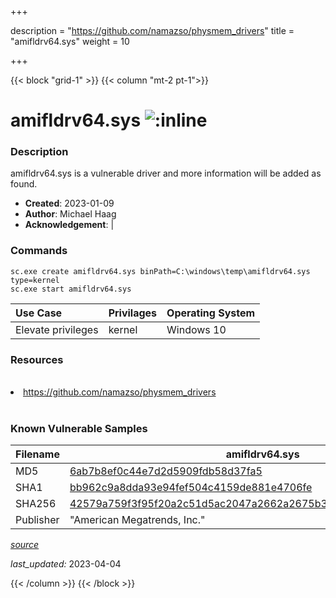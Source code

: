 +++

description = "https://github.com/namazso/physmem_drivers"
title = "amifldrv64.sys"
weight = 10

+++


{{< block "grid-1" >}}
{{< column "mt-2 pt-1">}}


# amifldrv64.sys ![:inline](/images/twitter_verified.png) 


### Description

amifldrv64.sys is a vulnerable driver and more information will be added as found.

- **Created**: 2023-01-09
- **Author**: Michael Haag
- **Acknowledgement**:  | [](https://twitter.com/)

### Commands

```
sc.exe create amifldrv64.sys binPath=C:\windows\temp\amifldrv64.sys type=kernel
sc.exe start amifldrv64.sys
```

| Use Case | Privilages | Operating System | 
|:---- | ---- | ---- |
| Elevate privileges | kernel | Windows 10 |

### Resources
<br>
<li><a href=" https://github.com/namazso/physmem_drivers"> https://github.com/namazso/physmem_drivers</a></li>
<br>

### Known Vulnerable Samples

| Filename | amifldrv64.sys |
|:---- | ---- | 
| MD5 | <a href="https://www.virustotal.com/gui/file/6ab7b8ef0c44e7d2d5909fdb58d37fa5">6ab7b8ef0c44e7d2d5909fdb58d37fa5</a> |
| SHA1 | <a href="https://www.virustotal.com/gui/file/bb962c9a8dda93e94fef504c4159de881e4706fe">bb962c9a8dda93e94fef504c4159de881e4706fe</a> |
| SHA256 | <a href="https://www.virustotal.com/gui/file/42579a759f3f95f20a2c51d5ac2047a2662a2675b3fb9f46c1ed7f23393a0f00">42579a759f3f95f20a2c51d5ac2047a2662a2675b3fb9f46c1ed7f23393a0f00</a> |
| Publisher | &#34;American Megatrends, Inc.&#34; || Signature | American Megatrends, Inc., VeriSign Class 3 Code Signing 2010 CA, VeriSign   |


[*source*](https://github.com/magicsword-io/LOLDrivers/tree/main/yaml/amifldrv64.sys.yml)

*last_updated:* 2023-04-04








{{< /column >}}
{{< /block >}}

